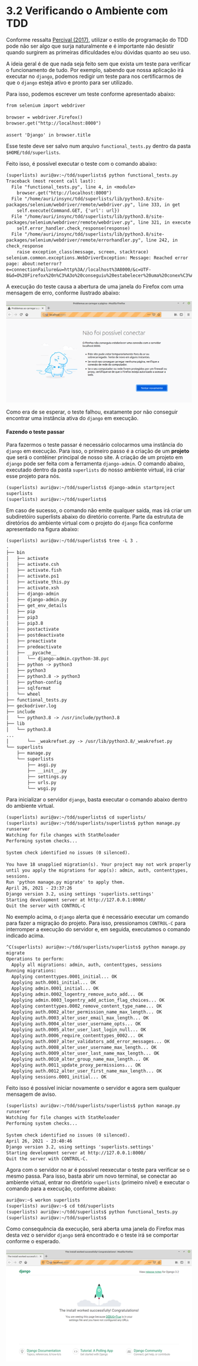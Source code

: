 # 3.2 Verificando o Ambiente com TDD

Conforme ressalta [Percival \(2017\)](http://www.obeythetestinggoat.com/pages/book.html), utilizar o estilo de programação do TDD pode não ser algo que surja naturalmente e é importante não desistir quando surgirem as primeiras dificuldades e/ou dúvidas quanto ao seu uso. 

A ideia geral é de que nada seja feito sem que exista um teste para verificar o funcionamento de tudo. Por exemplo, sabendo que nossa aplicação irá executar no `django`, podemos redigir um teste para nos certificarmos de que o `django` esteja ativo e pronto para ser utilizado.

Para isso, podemos escrever um teste conforme apresentado abaixo:

```text
from selenium import webdriver

browser = webdriver.Firefox()
browser.get("http://localhost:8000")

assert 'Django' in browser.title
```

Esse teste deve ser salvo num arquivo `functional_tests.py` dentro da pasta `$HOME/tdd/superlists`. 

Feito isso, é possível executar o teste com o comando abaixo:

```text
(superlists) auri@av:~/tdd/superlists$ python functional_tests.py 
Traceback (most recent call last):
  File "functional_tests.py", line 4, in <module>
    browser.get("http://localhost:8000")
  File "/home/auri/insync/tdd/superlists/lib/python3.8/site-packages/selenium/webdriver/remote/webdriver.py", line 333, in get
    self.execute(Command.GET, {'url': url})
  File "/home/auri/insync/tdd/superlists/lib/python3.8/site-packages/selenium/webdriver/remote/webdriver.py", line 321, in execute
    self.error_handler.check_response(response)
  File "/home/auri/insync/tdd/superlists/lib/python3.8/site-packages/selenium/webdriver/remote/errorhandler.py", line 242, in check_response
    raise exception_class(message, screen, stacktrace)
selenium.common.exceptions.WebDriverException: Message: Reached error page: about:neterror?e=connectionFailure&u=http%3A//localhost%3A8000/&c=UTF-8&d=O%20Firefox%20n%C3%A3o%20conseguiu%20estabelecer%20uma%20conex%C3%A3o%20com%20o%20servidor%20localhost%3A8000.
```

A execução do teste causa a abertura de uma janela do Firefox com uma mensagem de erro, conforme ilustrado abaixo:

![](../.gitbook/assets/django-01.png)

Como era de se esperar, o teste falhou, exatamente por não conseguir encontrar uma instância ativa do `django` em execução.

#### Fazendo o teste passar

Para fazermos o teste passar é necessário colocarmos uma instância do `django` em execução. Para isso, o primeiro passo é a criação de um **projeto** que será o contêiner principal de nosso site. A criação de um projeto em `django` pode ser feita com a ferramenta `django-admin`. O comando abaixo, executado dentro da pasta `superlists` do nosso ambiente virtual, irá criar esse projeto para nós.

```text
(superlists) auri@av:~/tdd/superlists$ django-admin startproject superlists
(superlists) auri@av:~/tdd/superlists$ 
```

Em caso de sucesso, o comando não emite qualquer saída, mas irá criar um subdiretóiro superlists abaixo do diretório corrente. Parte da estrututa de diretórios do ambiente virtual com o projeto do `django` fica conforme apresentado na figura abaixo:

```text
(superlists) auri@av:~/tdd/superlists$ tree -L 3 .
.
├── bin
│   ├── activate
│   ├── activate.csh
│   ├── activate.fish
│   ├── activate.ps1
│   ├── activate_this.py
│   ├── activate.xsh
│   ├── django-admin
│   ├── django-admin.py
│   ├── get_env_details
│   ├── pip
│   ├── pip3
│   ├── pip3.8
│   ├── postactivate
│   ├── postdeactivate
│   ├── preactivate
│   ├── predeactivate
│   ├── __pycache__
│   │   └── django-admin.cpython-38.pyc
│   ├── python -> python3
│   ├── python3
│   ├── python3.8 -> python3
│   ├── python-config
│   ├── sqlformat
│   └── wheel
├── functional_tests.py
├── geckodriver.log
├── include
│   └── python3.8 -> /usr/include/python3.8
├── lib
│   └── python3.8
...
│       └── _weakrefset.py -> /usr/lib/python3.8/_weakrefset.py
└── superlists
    ├── manage.py
    └── superlists
        ├── asgi.py
        ├── __init__.py
        ├── settings.py
        ├── urls.py
        └── wsgi.py
```

Para inicializar o servidor `django`, basta executar o comando abaixo dentro do ambiente virtual.

```text
(superlists) auri@av:~/tdd/superlists$ cd superlists/
(superlists) auri@av:~/tdd/superlists/superlists$ python manage.py runserver
Watching for file changes with StatReloader
Performing system checks...

System check identified no issues (0 silenced).

You have 18 unapplied migration(s). Your project may not work properly until you apply the migrations for app(s): admin, auth, contenttypes, sessions.
Run 'python manage.py migrate' to apply them.
April 26, 2021 - 23:37:26
Django version 3.2, using settings 'superlists.settings'
Starting development server at http://127.0.0.1:8000/
Quit the server with CONTROL-C
```

No exemplo acima, o `django` alerta que é necessário executar um comando para fazer a migração do projeto. Para isso, pressionamos `CONTROL-C` para interromper a execução do servidor e, em seguida, executamos o comando indicado acima.

```text
^C(superlists) auri@av:~/tdd/superlists/superlists$ python manage.py migrate
Operations to perform:
  Apply all migrations: admin, auth, contenttypes, sessions
Running migrations:
  Applying contenttypes.0001_initial... OK
  Applying auth.0001_initial... OK
  Applying admin.0001_initial... OK
  Applying admin.0002_logentry_remove_auto_add... OK
  Applying admin.0003_logentry_add_action_flag_choices... OK
  Applying contenttypes.0002_remove_content_type_name... OK
  Applying auth.0002_alter_permission_name_max_length... OK
  Applying auth.0003_alter_user_email_max_length... OK
  Applying auth.0004_alter_user_username_opts... OK
  Applying auth.0005_alter_user_last_login_null... OK
  Applying auth.0006_require_contenttypes_0002... OK
  Applying auth.0007_alter_validators_add_error_messages... OK
  Applying auth.0008_alter_user_username_max_length... OK
  Applying auth.0009_alter_user_last_name_max_length... OK
  Applying auth.0010_alter_group_name_max_length... OK
  Applying auth.0011_update_proxy_permissions... OK
  Applying auth.0012_alter_user_first_name_max_length... OK
  Applying sessions.0001_initial... OK

```

Feito isso é possível iniciar novamente o servidor e agora sem qualquer mensagem de aviso.

```text
(superlists) auri@av:~/tdd/superlists/superlists$ python manage.py runserver
Watching for file changes with StatReloader
Performing system checks...

System check identified no issues (0 silenced).
April 26, 2021 - 23:40:46
Django version 3.2, using settings 'superlists.settings'
Starting development server at http://127.0.0.1:8000/
Quit the server with CONTROL-C.

```

Agora com o servidor no ar é possível reexecutar o teste para verificar se o mesmo passa. Para isso, basta abrir um novo terminal, se conectar ao ambiente virtual, entrar no diretório `superlists` \(primeiro nível\) e executar o comando para a execução, conforme abaixo:

```text
auri@av:~$ workon superlists
(superlists) auri@av:~$ cd tdd/superlists
(superlists) auri@av:~/tdd/superlists$ python functional_tests.py 
(superlists) auri@av:~/tdd/superlists$
```

Como consequência da execução, será aberta uma janela do Firefox mas desta vez o servidor `django` será encontrado e o teste irá se comportar conforme o esperado.

![](../.gitbook/assets/django-02.png)




